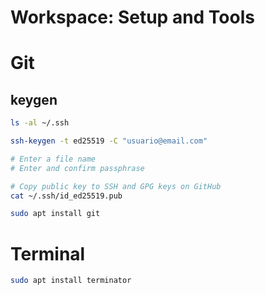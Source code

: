 # Workspace: Setup and Tools


# Git

## keygen
```bash
ls -al ~/.ssh

ssh-keygen -t ed25519 -C "usuario@email.com"

# Enter a file name
# Enter and confirm passphrase

# Copy public key to SSH and GPG keys on GitHub
cat ~/.ssh/id_ed25519.pub
```

```bash
sudo apt install git
```



# Terminal
 
```bash
sudo apt install terminator
```

